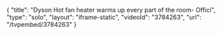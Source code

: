 {
    "title": "Dyson Hot fan heater warms up every part of the room- Offici",
    "type": "solo",
    "layout": "iframe-static",
    "videoId": "3784263",
    "url": "\/tvpembed\/3784263"
}